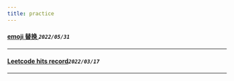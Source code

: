 ```yaml
---
title: practice  
---
```

 #### [emoji 替换  ](/blog/20220531_emoji.md)_`2022/05/31`_
*****
 #### [Leetcode hits record](/blog/20220317_leetcode.md)_`2022/03/17`_
*****